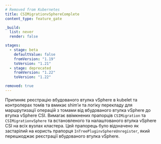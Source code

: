 ```yaml
---
# Removed from Kubernetes
title: CSIMigrationvSphereComplete
content_type: feature_gate

_build:
  list: never
  render: false

stages:
  - stage: beta
    defaultValue: false
    fromVersion: "1.19"
    toVersion: "1.21"
  - stage: deprecated
    fromVersion: "1.22"
    toVersion: "1.22"

removed: true
---
```

Припиняє реєстрацію вбудованого втулка vSphere в kubelet та контролерах томів та вмикає shimʼи та логіку перекладу для маршрутизації операцій з томами від вбудованого втулка vSphere до втулка vSphere CSI. Вимагає ввімкнених прапорців `CSIMigration` та `CSIMigrationvSphere` та встановленого та налаштованого втулка vSphere CSI на всіх вузлах кластера. Цей прапорець було відзначено як застарілий на користь прапорця `InTreePluginvSphereUnregister`, який перешкоджає реєстрації вбудованого втулка vSphere.
